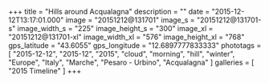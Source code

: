 +++
title = "Hills around Acqualagna"
description = ""
date = "2015-12-12T13:17:01.000"
image = "20151212@131701"
image_s = "20151212@131701-s"
image_width_s = "225"
image_height_s = "300"
image_xl = "20151212@131701-xl"
image_width_xl = "576"
image_height_xl = "768"
gps_latitude = "43.6055"
gps_longitude = "12.6897777833333"
phototags = [ "2015-12-12", "2015-12", "2015", "cloud", "morning", "hill", "winter", "Europe", "Italy", "Marche", "Pesaro - Urbino", "Acqualagna" ]
galleries = [ "2015 Timeline" ]
+++
